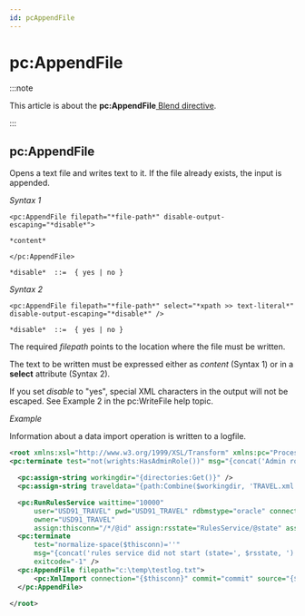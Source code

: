 ```yaml
---
id: pcAppendFile
---
```


# pc:AppendFile




:::note

This article is about the **pc:AppendFile**[ Blend directive](/Repositories/Blend_directives).

:::

## **pc:AppendFile**

Opens a text file and writes text to it. If the file already exists, the input is appended.

*Syntax 1*

```
<pc:AppendFile filepath="*file-path*" disable-output-escaping="*disable*">

*content*

</pc:AppendFile>

*disable*  ::=  { yes | no }
```

*Syntax 2*

```
<pc:AppendFile filepath="*file-path*" select="*xpath >> text-literal*" disable-output-escaping="*disable*" />

*disable*  ::=  { yes | no }
```

The required *filepath* points to the location where the file must be written.

The text to be written must be expressed either as *content* (Syntax 1) or in a **select** attribute (Syntax 2).

If you set *disable* to "yes", special XML characters in the output will not be escaped. See Example 2 in the pc:WriteFile help topic.

*Example*

Information about a data import operation is written to a logfile.

```xml
<root xmlns:xsl="http://www.w3.org/1999/XSL/Transform" xmlns:pc="Processing.Command" xmlns:assign="Processing.Command.Assign">
<pc:terminate test="not(wrights:HasAdminRole())" msg="{concat('Admin role is required. Available roles:', wrights:Roles())}"/>

  <pc:assign-string workingdir="{directories:Get()}" />
  <pc:assign-string traveldata="{path:Combine($workingdir, 'TRAVEL.xml')}"/>

  <pc:RunRulesService waittime="10000"
      user="USD91_TRAVEL" pwd="USD91_TRAVEL" rdbmstype="oracle" connection="XE" application="TRAVEL"
      owner="USD91_TRAVEL"
      assign:thisconn="/*/@id" assign:rsstate="RulesService/@state" assign:logurl="RulesService/@logurl" assign:hint="RulesService/@error-hint" />
  <pc:terminate
      test="normalize-space($thisconn)=''"
      msg="{concat('rules service did not start (state=', $rsstate, ') logurl=', $logurl, 'hint=', $hint)}"
      exitcode="-1" />
  <pc:AppendFile filepath="c:\temp\testlog.txt">
      <pc:XmlImport connection="{$thisconn}" commit="commit" source="{$traveldata}" />
  </pc:AppendFile>

</root>
```

 
